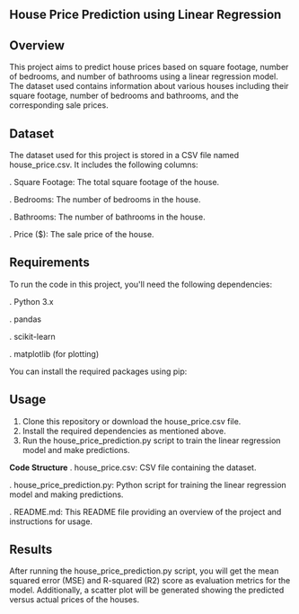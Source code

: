 **House Price Prediction using Linear Regression**
-----------------------------------------------------------------
**Overview**
-----------------------------------------------------------------
This project aims to predict house prices based on square footage, number of bedrooms, and number of bathrooms using a linear regression model. The dataset used contains information about various houses including their square footage, number of bedrooms and bathrooms, and the corresponding sale prices.

**Dataset**
-----------------------------------------------------------------
The dataset used for this project is stored in a CSV file named house_price.csv. It includes the following columns:

. Square Footage: The total square footage of the house.

. Bedrooms: The number of bedrooms in the house.

. Bathrooms: The number of bathrooms in the house.

. Price ($): The sale price of the house.

**Requirements**
-----------------------------------------------------------------
To run the code in this project, you'll need the following dependencies:

. Python 3.x

. pandas

. scikit-learn

. matplotlib (for plotting)


You can install the required packages using pip:


**Usage**
------------------------------------------------------------------
  1. Clone this repository or download the house_price.csv file.
2. Install the required dependencies as mentioned above.
3. Run the house_price_prediction.py script to train the linear regression model and make predictions.

**Code Structure**
. house_price.csv: CSV file containing the dataset.

. house_price_prediction.py: Python script for training the linear regression model and making predictions.

. README.md: This README file providing an overview of the project and instructions for usage.

**Results**
--------------------------------------------------------------------

After running the house_price_prediction.py script, you will get the mean squared error (MSE) and R-squared (R2) score as evaluation metrics for the model. Additionally, a scatter plot will be generated showing the predicted versus actual prices of the houses.
